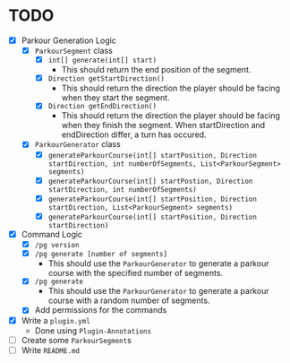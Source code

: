 # TODO

- [x] Parkour Generation Logic
  - [x] `ParkourSegment` class
    - [x] `int[] generate(int[] start)`
      - This should return the end position of the segment.
    - [x] `Direction getStartDirection()`
      - This should return the direction the player should be facing when they start the segment.
    - [x] `Direction getEndDirection()`
      - This should return the direction the player should be facing when they finish the segment. When startDirection and endDirection differ, a turn has occured.
  - [x] `ParkourGenerator` class
    - [x] `generateParkourCourse(int[] startPosition, Direction startDirection, int numberOfSegments, List<ParkourSegment> segments)`
    - [x] `generateParkourCourse(int[] startPostion, Direction startDirection, int numberOfSegments)`
    - [x] `generateParkourCourse(int[] startPosition, Direction startDirection, List<ParkourSegment> segments)`
    - [x] `generateParkourCourse(int[] startPosition, Direction startDirection)`
- [x] Command Logic
  - [x] `/pg version`
  - [x] `/pg generate [number of segments]`
    - This should use the `ParkourGenerator` to generate a parkour course with the specified number of segments.
  - [x] `/pg generate`
    - This should use the `ParkourGenerator` to generate a parkour course with a random number of segments.
  - [x] Add permissions for the commands
- [x] Write a `plugin.yml`
  - Done using `Plugin-Annotations`
- [ ] Create some `ParkourSegment`s
- [ ] Write `README.md`